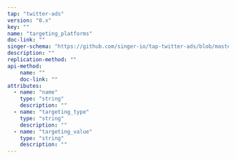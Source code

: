 ```yaml
---
tap: "twitter-ads"
version: "0.x"
key: ""
name: "targeting_platforms"
doc-link: ""
singer-schema: "https://github.com/singer-io/tap-twitter-ads/blob/master/tap_twitter_ads/schemas/targeting_platforms.json"
description: ""
replication-method: ""
api-method:
    name: ""
    doc-link: ""
attributes:
  - name: "name"
    type: "string"
    description: ""
  - name: "targeting_type"
    type: "string"
    description: ""
  - name: "targeting_value"
    type: "string"
    description: ""
---
```

